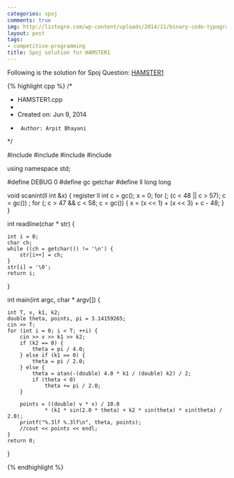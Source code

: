 ```yaml
---
categories: spoj
comments: true
img: http://listogre.com/wp-content/uploads/2014/11/binary-code-typography-hd-wallpaper-1920x1080-2619-672x372.png
layout: post
tags:
- competitive-programming
title: Spoj solution for HAMSTER1
---
```


Following is the solution for Spoj Question: [HAMSTER1](http://www.spoj.com/problems/HAMSTER1/)

{% highlight cpp %}
/*
 * HAMSTER1.cpp
 *
 *  Created on: Jun 9, 2014
 *      Author: Arpit Bhayani
 */

#include <cstdio>
#include <cstdlib>
#include <iostream>
#include <vector>

using namespace std;

#define DEBUG 0
#define gc getchar
#define ll long long

void scanint(ll int &x) {
	register ll int c = gc();
	x = 0;
	for (; (c < 48 || c > 57); c = gc())
		;
	for (; c > 47 && c < 58; c = gc()) {
		x = (x << 1) + (x << 3) + c - 48;
	}
}

int readline(char * str) {

	int i = 0;
	char ch;
	while ((ch = getchar()) != '\n') {
		str[i++] = ch;
	}
	str[i] = '\0';
	return i;
}

int main(int argc, char * argv[]) {

	int T, v, k1, k2;
	double theta, points, pi = 3.14159265;
	cin >> T;
	for (int i = 0; i < T; ++i) {
		cin >> v >> k1 >> k2;
		if (k2 == 0) {
			theta = pi / 4.0;
		} else if (k1 == 0) {
			theta = pi / 2.0;
		} else {
			theta = atan(-(double) 4.0 * k1 / (double) k2) / 2;
			if (theta < 0)
				theta += pi / 2.0;
		}

		points = ((double) v * v) / 10.0
				* (k1 * sin(2.0 * theta) + k2 * sin(theta) * sin(theta) / 2.0);
		printf("%.3lf %.3lf\n", theta, points);
		//cout << points << endl;
	}
	return 0;
}

{% endhighlight %}